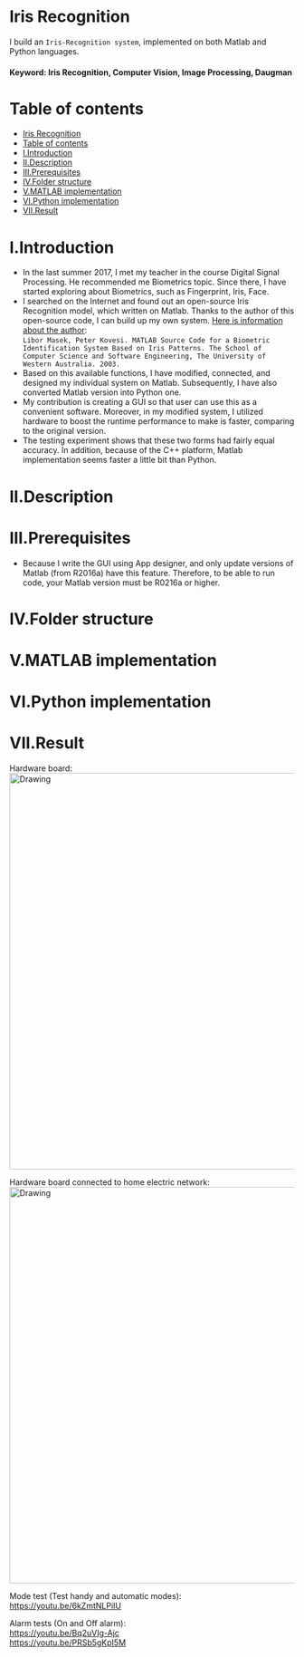 # Iris Recognition

I build an `Iris-Recognition system`, implemented on both Matlab and Python languages.
#### Keyword: Iris Recognition, Computer Vision, Image Processing, Daugman


Table of contents
=================
- [Iris Recognition](#iris-recognition)
- [Table of contents](#table-of-contents)
- [I.Introduction](#iintroduction)
- [II.Description](#iidescription)
- [III.Prerequisites](#iiiprerequisites)
- [IV.Folder structure](#ivfolder-structure)
- [V.MATLAB implementation](#vmatlab-implementation)
- [VI.Python implementation](#vipython-implementation)
- [VII.Result](#viiresult)


I.Introduction
==============
* In the last summer 2017, I met my teacher in the course Digital Signal Processing. He recommended me Biometrics topic. Since there, I have started exploring about Biometrics, such as Fingerprint, Iris, Face.
* I searched on the Internet and found out an open-source Iris Recognition model, which written on Matlab. Thanks to the author of this open-source code, I can build up my own system. [Here is information about the author](http://www.peterkovesi.com/studentprojects/libor/sourcecode.html):\
``
Libor Masek, Peter Kovesi. MATLAB Source Code for a Biometric Identification System Based on Iris Patterns. The School of Computer Science and Software Engineering, The University of Western Australia. 2003.
``
* Based on this available functions, I have modified, connected, and designed my individual system on Matlab. Subsequently, I have also converted Matlab version into Python one.
* My contribution is creating a GUI so that user can use this as a convenient software. Moreover, in my modified system, I utilized hardware to boost the runtime performance to make is faster, comparing to the original version.
* The testing experiment shows that these two forms had fairly equal accuracy. In addition, because of the C++ platform, Matlab implementation seems faster a little bit than Python.


II.Description
==============


III.Prerequisites
=================
* Because I write the GUI using App designer, and only update versions of Matlab (from R2016a) have this feature. Therefore, to be able to run code, your Matlab version must be R0216a or higher.


IV.Folder structure
===================


V.MATLAB implementation
=======================


VI.Python implementation
========================


VII.Result
==========
Hardware board:
<img src="pictures/Hardware-board.jpg" alt="Drawing" style="width: 700px;"/>

Hardware board connected to home electric network:
<img src="pictures/Connect-to-electric-network.jpg" alt="Drawing" style="width: 700px;"/>

Mode test (Test handy and automatic modes):  
https://youtu.be/6kZmtNLPiIU

Alarm tests (On and Off alarm):  
https://youtu.be/Bq2uVIg-Ajc  
https://youtu.be/PRSb5gKpI5M  
